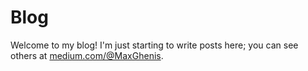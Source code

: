 Blog
====

Welcome to my blog!
I'm just starting to write posts here; you can see others at [medium.com/@MaxGhenis](https://medium.com/@MaxGhenis).